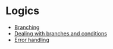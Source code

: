 # Logics

- [Branching](/protocol/solidity-guides/smart-contract/logics/conditions.md)
- [Dealing with branches and conditions](/protocol/solidity-guides/smart-contract/logics/loop.md)
- [Error handling](/protocol/solidity-guides/smart-contract/logics/error_handling.md)
